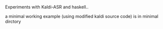 Experiments with Kaldi-ASR and haskell..

a minimal working example (using modified kaldi source code) is in minimal dirctory
